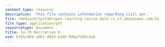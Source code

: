 ```yaml
---
content_type: resource
description: 'This file contains information regarding civil war. '
file: /media/https%3A/open-learning-course-data-rc.s3.amazonaws.com/14-75-political-economy-and-economic-development-fall-2012/bf65c969a9bfd655e50589ba7283cda8_MIT14_75F12_Recitation8.pdf
file_type: application/pdf
resourcetype: Document
title: 14.75 Recitation 8
uid: bf65c969-a9bf-d655-e505-89ba7283cda8
---
```

